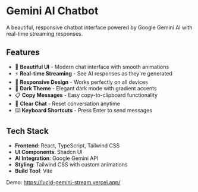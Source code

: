 
# Gemini AI Chatbot

A beautiful, responsive chatbot interface powered by Google Gemini AI with real-time streaming responses.

## Features

- 🎨 **Beautiful UI** - Modern chat interface with smooth animations
- ⚡ **Real-time Streaming** - See AI responses as they're generated
- 📱 **Responsive Design** - Works perfectly on all devices
- 🌙 **Dark Theme** - Elegant dark mode with gradient accents
- 📋 **Copy Messages** - Easy copy-to-clipboard functionality
- 🧹 **Clear Chat** - Reset conversation anytime
- ⌨️ **Keyboard Shortcuts** - Press Enter to send messages

## Tech Stack

- **Frontend**: React, TypeScript, Tailwind CSS
- **UI Components**: Shadcn UI
- **AI Integration**: Google Gemini API
- **Styling**: Tailwind CSS with custom animations
- **Build Tool**: Vite

Demo: https://lucid-gemini-stream.vercel.app/
